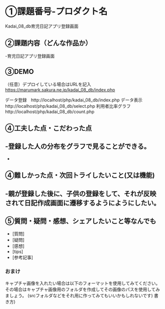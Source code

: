 # ①課題番号-プロダクト名
Kadai_08_db育児日記アプリ登録画面

## ②課題内容（どんな作品か）
-育児日記アプリ登録画面

## ③DEMO
（任意）デプロイしている場合はURLを記入
https://marumark.sakura.ne.jp/kadai_08_db/index.php

データ登録　http://localhost/php/kadai_08_db/index.php
データ表示　http://localhost/php/kadai_08_db/select.php
利用者比率グラフ　http://localhost/php/kadai_08_db/count.php
## ④工夫した点・こだわった点
-登録した人の分布をグラフで見ることができる。
-
-

## ④難しかった点・次回トライしたいこと(又は機能)
-親が登録した後に、子供の登録をして、それが反映されて日記作成画面に遷移するようにようにしたい。
-

## ⑤質問・疑問・感想、シェアしたいこと等なんでも
- [質問]
- [疑問]
- [感想]
- [tips]
- [参考記事]


### おまけ
キャプチャ画像を入れたい場合は以下のフォーマットを使用してみてください。
その場合はキャプチャ画像用のフォルダを作成してその画像のパスを使用してみましょう。
(srcフォルダなどをそれ用に作ってみてもいいかもしれないです)
書き方)
